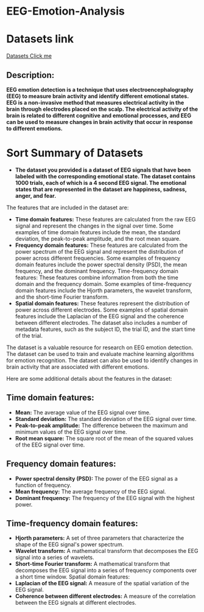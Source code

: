 # EEG-Emotion-Analysis

# Datasets link
[Datasets Click me](https://www.kaggle.com/code/gcdatkin/eeg-emotion-prediction/input?select=emotions.csv)

## **Description:** 
**EEG emotion detection is a technique that uses electroencephalography (EEG) to measure brain activity and identify different emotional states. EEG is a non-invasive method that measures electrical activity in the brain through electrodes placed on the scalp. The electrical activity of the brain is related to different cognitive and emotional processes, and EEG can be used to measure changes in brain activity that occur in response to different emotions.**


# Sort Summary of Datasets

* **The dataset you provided is a dataset of EEG signals that have been labeled with the corresponding emotional state. The dataset contains 1000 trials, each of which is a 4 second EEG signal. The emotional states that are represented in the dataset are happiness, sadness, anger, and fear.**

The features that are included in the dataset are:

* **Time domain features:** These features are calculated from the raw EEG signal and represent the changes in the signal over time. Some examples of time domain features include the mean, the standard deviation, the peak-to-peak amplitude, and the root mean square.
* **Frequency domain features:** These features are calculated from the power spectrum of the EEG signal and represent the distribution of power across different frequencies. Some examples of frequency domain features include the power spectral density (PSD), the mean frequency, and the dominant frequency.
Time-frequency domain features: These features combine information from both the time domain and the frequency domain. Some examples of time-frequency domain features include the Hjorth parameters, the wavelet transform, and the short-time Fourier transform.
* **Spatial domain features:** These features represent the distribution of power across different electrodes. Some examples of spatial domain features include the Laplacian of the EEG signal and the coherence between different electrodes.
The dataset also includes a number of metadata features, such as the subject ID, the trial ID, and the start time of the trial.

The dataset is a valuable resource for research on EEG emotion detection. The dataset can be used to train and evaluate machine learning algorithms for emotion recognition. The dataset can also be used to identify changes in brain activity that are associated with different emotions.

Here are some additional details about the features in the dataset:

## Time domain features:
* **Mean:** The average value of the EEG signal over time.
* **Standard deviation:** The standard deviation of the EEG signal over time.
* **Peak-to-peak amplitude:** The difference between the maximum and minimum values of the EEG signal over time.
* **Root mean square:** The square root of the mean of the squared values of the EEG signal over time.
## Frequency domain features:
* **Power spectral density (PSD):** The power of the EEG signal as a function of frequency.
* **Mean frequency:** The average frequency of the EEG signal.
* **Dominant frequency:** The frequency of the EEG signal with the highest power.
## Time-frequency domain features:
* **Hjorth parameters:** A set of three parameters that characterize the shape of the EEG signal's power spectrum.
* **Wavelet transform:** A mathematical transform that decomposes the EEG signal into a series of wavelets.
* **Short-time Fourier transform:** A mathematical transform that decomposes the EEG signal into a series of frequency components over a short time window.
Spatial domain features:
* **Laplacian of the EEG signal:** A measure of the spatial variation of the EEG signal.
* **Coherence between different electrodes:** A measure of the correlation between the EEG signals at different electrodes.
